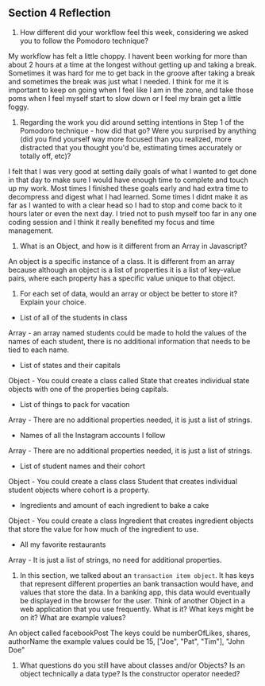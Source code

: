 ## Section 4 Reflection

1. How different did your workflow feel this week, considering we asked you to follow the Pomodoro technique?

My workflow has felt a little choppy. I havent been working for more than about 2 hours at a time at the longest without getting up and taking a break. Sometimes it was hard for me to get back in the groove after taking a break and sometimes the break was just what I needed. I think for me it is important to keep on going when I feel like I am in the zone, and take those poms when I feel myself start to slow down or I feel my brain get a little foggy.

1. Regarding the work you did around setting intentions in Step 1 of the Pomodoro technique - how did that go? Were you surprised by anything (did you find yourself way more focused than you realized, more distracted that you thought you'd be, estimating times accurately or totally off, etc)?

I felt that I was very good at setting daily goals of what I wanted to get done in that day to make sure I would have enough time to complete and touch up my work. Most times I finished these goals early and had extra time to decompress and digest what I had learned. Some times I didnt make it as far as I wanted to with a clear head so I had to stop and come back to it hours later or even the next day. I tried not to push myself too far in any one coding session and I think it really benefited my focus and time management.

1. What is an Object, and how is it different from an Array in Javascript?

An object is a specific instance of a class. It is different from an array because although an object is a list of properties it is a list of key-value pairs, where each property has a specific value unique to that object.

1. For each set of data, would an array or object be better to store it? Explain your choice.

  * List of all of the students in class
  
  Array - an array named students could be made to hold the values of the names of each student, there is no additional information that needs to be tied to each name.
  
  * List of states and their capitals
  
  Object - You could create a class called State that creates individual state objects with one of the properties being capitals.
  
  * List of things to pack for vacation
  
  Array - There are no additional properties needed, it is just a list of strings.
  
  * Names of all the Instagram accounts I follow
  
  Array - There are no additional properties needed, it is just a list of strings.
  
  * List of student names and their cohort
  
  Object -  You could create a class class Student that creates individual student objects where cohort is a property.
  
  * Ingredients and amount of each ingredient to bake a cake
  
  Object - You could create a class Ingredient that creates ingredient objects that store the value for how much of the ingredient to use.
  
  * All my favorite restaurants
  
  Array - It is just a list of strings, no need for additional properties.

1. In this section, we talked about an `transaction item object`. It has keys that represent different properties an bank transaction would have, and values that store the data. In a banking app, this data would eventually be displayed in the browser for the user. Think of another Object in a web application that you use frequently. What is it? What keys might be on it? What are example values? 

An object called facebookPost
The keys could be numberOfLikes, shares, authorName
the example values could be 15, ["Joe", "Pat", "Tim"], "John Doe" 

1. What questions do you still have about classes and/or Objects?
Is an object technically a data type? 
Is the constructor operator needed?

